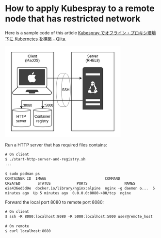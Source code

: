 # How to apply Kubespray to a remote node that has restricted network

Here is a sample code of this article [Kubespray でオフライン・プロキシ環境下に Kubernetes を構築 - Qiita](https://qiita.com/sawa2d2/items/85b01696a229c23a7f61).

![Architecture](./images/port-forwarding.drawio.png)

Run a HTTP server that has required files contains:
```
# On client
$ ./start-http-server-and-registry.sh
...

$ sudo podman ps
CONTAINER ID  IMAGE                           COMMAND               CREATED        STATUS            PORTS                 NAMES
e2a436ed5d9e  docker.io/library/nginx:alpine  nginx -g daemon o...  5 minutes ago  Up 5 minutes ago  0.0.0.0:8080->80/tcp  nginx
```

Forward the local port 8080 to remote port 8080:
```
# On client
$ ssh -R 8080:localhost:8080 -R 5000:localhost:5000 user@remote_host

# On remote
$ curl localhost:8080
```
